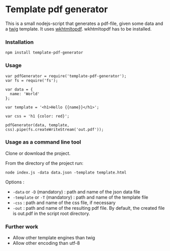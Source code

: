# Template pdf generator

This is a small nodejs-script that generates a pdf-file, given some data and a [twig](https://twig.symfony.com/) template.
It uses [wkhtmltopdf](https://wkhtmltopdf.org/). wkhtmltopdf has to be installed.

### Installation

```
npm install template-pdf-generator
```

### Usage

```
var pdfGenerator = require('template-pdf-generator');
var fs = require('fs');

var data = {
  name: 'World'
};

var template = '<h1>Hello {{name}}</h1>';

var css = 'h1 {color: red}';

pdfGenerator(data, template, css).pipe(fs.createWriteStream('out.pdf'));
```

### Usage as a command line tool

Clone or download the project.

From the directory of the project run:
```
node index.js -data data.json -template template.html
```

Options :

  * `-data` or `-D` (mandatory) : path and name of the json data file
  * `-template` or `-T` (mandatory) : path and name of the template file
  * `-css` : path and name of the css file, if necessary
  * `-out` : path and name of the resulting pdf file. By default, the created file is out.pdf in the script root directory.

### Further work

* Allow other template engines than twig
* Allow other encoding than utf-8
